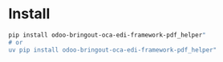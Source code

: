 # Install

```bash
pip install odoo-bringout-oca-edi-framework-pdf_helper"
# or
uv pip install odoo-bringout-oca-edi-framework-pdf_helper"
```
